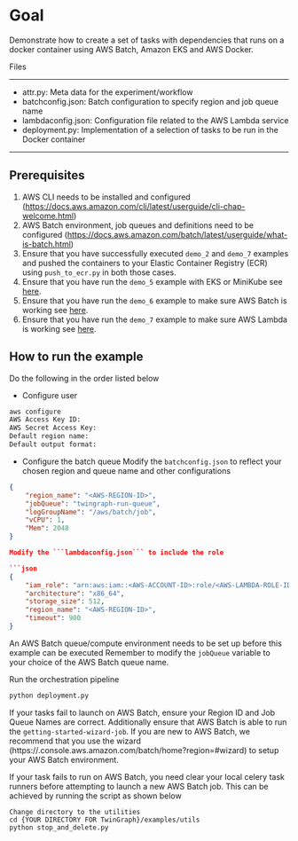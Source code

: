 # Goal

Demonstrate how to create a set of tasks with dependencies that runs on a docker container using AWS Batch, Amazon EKS and AWS Docker.

Files

---

* attr.py: Meta data for the experiment/workflow
* batchconfig.json: Batch configuration to specify region and job queue name 
* lambdaconfig.json: Configuration file related to the AWS Lambda service 
* deployment.py: Implementation of a selection of tasks to be run in the Docker container  

---

## Prerequisites  

1.    AWS CLI needs to be installed and configured (https://docs.aws.amazon.com/cli/latest/userguide/cli-chap-welcome.html)
2.    AWS Batch environment, job queues and definitions need to be configured (https://docs.aws.amazon.com/batch/latest/userguide/what-is-batch.html)
3.    Ensure that you have successfully executed `demo_2` and `demo_7` examples and pushed the containers to your Elastic Container Registry (ECR) using `push_to_ecr.py` in both those cases. 
4.    Ensure that you have run the `demo_5` example with EKS or MiniKube see [here](../demo_5_celery_K8s/README.md).
5.    Ensure that you have run the `demo_6` example to make sure AWS Batch is working see [here](../demo_6_celery_aws_batch/README.md).
6.    Ensure that you have run the `demo_7` example to make sure AWS Lambda is working see [here](../demo_7_lambda/README.md).



## How to run the example

Do the following in the order listed below

* Configure user 
```bash
aws configure
AWS Access Key ID: 
AWS Secret Access Key: 
Default region name: 
Default output format:
```

* Configure the batch queue
Modify the `batchconfig.json` to reflect your chosen region and queue name and other configurations
```json
{
    "region_name": "<AWS-REGION-ID>",
    "jobQueue": "twingraph-run-queue",
    "logGroupName": "/aws/batch/job",
    "vCPU": 1,
    "Mem": 2048
}

Modify the ```lambdaconfig.json``` to include the role 

```json
{
    "iam_role": "arn:aws:iam::<AWS-ACCOUNT-ID>:role/<AWS-LAMBDA-ROLE-ID>",
    "architecture": "x86_64",
    "storage_size": 512,
    "region_name": "<AWS-REGION-ID>",
    "timeout": 900
}
```

An AWS Batch queue/compute environment needs to be set up before this example can be executed
Remember to modify the `jobQueue` variable to your choice of the AWS Batch queue name.  

Run the orchestration pipeline
```bash
python deployment.py 
```


 
If your tasks fail to launch on AWS Batch, ensure your Region ID and Job Queue Names are correct.  Additionally ensure that AWS Batch is able to run the `getting-started-wizard-job`.  If you are new to AWS Batch, we recommend that you use the wizard (https://<AWS-REGION-ID>.console.aws.amazon.com/batch/home?region=<AWS-REGION-ID>#wizard) to setup your AWS Batch environment.  

If your task fails to run on AWS Batch, you need clear your local celery task runners before attempting to launch a new AWS Batch job. This can be achieved by running the script as shown below 

```
Change directory to the utilities
cd {YOUR DIRECTORY FOR TwinGraph}/examples/utils
python stop_and_delete.py
```



